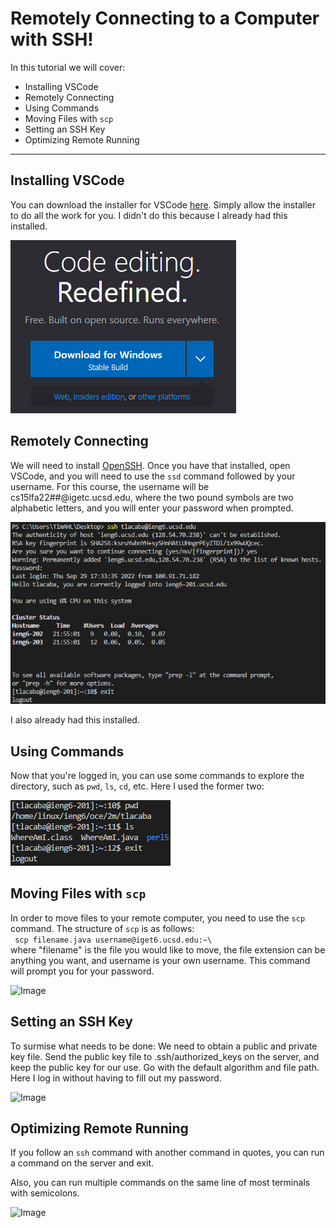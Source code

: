 # Remotely Connecting to a Computer with SSH!

In this tutorial we will cover:

* Installing VSCode
* Remotely Connecting
* Using Commands
* Moving Files with `scp`
* Setting an SSH Key
* Optimizing Remote Running

---

## Installing VSCode
You can download the installer for VSCode [here](https://code.visualstudio.com/). Simply allow the installer to do all the work for you. I didn't do this because I already had this installed.

![Image](/VSCodeInstaller.png)

## Remotely Connecting
We will need to install [OpenSSH](https://learn.microsoft.com/en-us/windows-server/administration/openssh/openssh_install_firstuse?tabs=gui). Once you have that installed, open VSCode, and you will need to use the `ssd` command followed by your username. For this course, the username will be cs15lfa22##@igetc.ucsd.edu, where the two pound symbols are two alphabetic letters, and you will enter your password when prompted.

![Image](/LoggingIntoSSH.png)

 I also already had this installed.

## Using Commands
Now that you're logged in, you can use some commands to explore the directory, such as `pwd`, `ls`, `cd`, etc. Here I used the former two:

![Image](/UsingCommands.png)

## Moving Files with `scp`
In order to move files to your remote computer, you need to use the `scp` command. The structure of `scp` is as follows:  
``` scp filename.java username@iget6.ucsd.edu:~\```  
where "filename" is the file you would like to move, the file extension can be anything you want, and username is your own username. This command will prompt you for your password.

![Image](/MovingFiles.png)

## Setting an SSH Key
To surmise what needs to be done: We need to obtain a public and private key file. Send the public key file to .ssh/authorized_keys on the server, and keep the public key for our use. Go with the default algorithm and file path. Here I log in without having to fill out my password.

![Image](/LogInWOPW.png)

## Optimizing Remote Running
If you follow an `ssh` command with another command in quotes, you can run a command on the server and exit.

Also, you can run multiple commands on the same line of most terminals with semicolons.

![Image](/MultiCommand.png)
